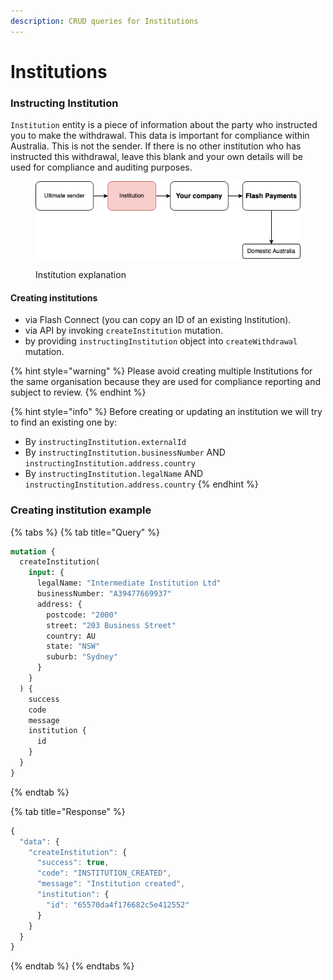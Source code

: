 ```yaml
---
description: CRUD queries for Institutions
---
```


# Institutions

### Instructing Institution

`Institution` entity is a piece of information about the party who instructed you to make the withdrawal. This data is important for compliance within Australia. This is not the sender. If there is no other institution who has instructed this withdrawal, leave this blank and your own details will be used for compliance and auditing purposes.&#x20;

<figure><img src=".gitbook/assets/image (2).png" alt=""><figcaption><p>Institution explanation</p></figcaption></figure>

#### Creating institutions

* via Flash Connect (you can copy an ID of an existing Institution).&#x20;
* via API by invoking `createInstitution` mutation.&#x20;
* by providing `instructingInstitution` object into `createWithdrawal` mutation.&#x20;

{% hint style="warning" %}
Please avoid creating multiple Institutions for the same organisation because they are used for compliance reporting and subject to review.&#x20;
{% endhint %}

{% hint style="info" %}
Before creating or updating an institution we will try to find an existing one by:&#x20;

* By `instructingInstitution.externalId`
* By `instructingInstitution.businessNumber` AND `instructingInstitution.address.country`
* By `instructingInstitution.legalName` AND `instructingInstitution.address.country`
{% endhint %}



### Creating institution example

{% tabs %}
{% tab title="Query" %}
```graphql
mutation {
  createInstitution(
    input: {
      legalName: "Intermediate Institution Ltd"
      businessNumber: "A39477669937"
      address: {
        postcode: "2000"
        street: "203 Business Street"
        country: AU
        state: "NSW"
        suburb: "Sydney"
      }
    }
  ) {
    success
    code
    message
    institution {
      id
    }
  }
}

```
{% endtab %}

{% tab title="Response" %}
```javascript
{
  "data": {
    "createInstitution": {
      "success": true,
      "code": "INSTITUTION_CREATED",
      "message": "Institution created",
      "institution": {
        "id": "65570da4f176682c5e412552"
      }
    }
  }
}
```
{% endtab %}
{% endtabs %}
